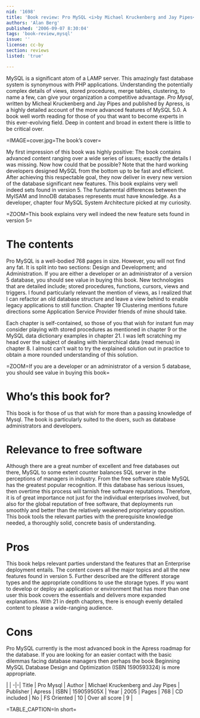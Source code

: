 ```yaml
---
nid: '1698'
title: 'Book review: Pro MySQL <i>by Michael Kruckenberg and Jay Pipes</i>'
authors: 'Alan Berg'
published: '2006-09-07 8:30:04'
tags: 'book-review,mysql'
issue: ''
license: cc-by
section: reviews
listed: 'true'

---
```

MySQL is a significant atom of a LAMP server. This amazingly fast database system is synonymous with PHP applications. Understanding the potentially complex details of views, stored procedures, merge tables, clustering, to name a few, can give your organization a competitive advantage. _Pro Mysql_, written by Micheal Kruckenberg and Jay Pipes and published by Apress, is a highly detailed account of the more advanced features of MySQL 5.0. A book well worth reading for those of you that want to become experts in this ever-evolving field. Deep in content and broad in extent there is little to be critical over.


=IMAGE=cover.jpg=The book’s cover=

My first impression of this book was highly positive: The book contains advanced content ranging over a wide series of issues; exactly the details I was missing. Now how could that be possible? Note that the hard working developers designed MySQL from the bottom up to be fast and efficient. After achieving this respectable goal, they now deliver in every new version of the database significant new features. This book explains very well indeed sets found in version 5. The fundamental differences between the MyISAM and InnoDB databases represents must have knowledge. As a developer, chapter four MySQL System Architecture picked at my curiosity.


=ZOOM=This book explains very well indeed the new feature sets found in version 5=


# The contents

Pro MySQL is a well-bodied 768 pages in size. However, you will not find any fat. It is split into two sections: Design and Development; and Administration. If you are either a developer or an administrator of a version 5 database, you should see value in buying this book. New technologies that are detailed include; stored procedures, functions, cursors, views and triggers. I found particularly relevant the mention of views, as I realized that I can refactor an old database structure and leave a view behind to enable legacy applications to still function. Chapter 19 Clustering mentions future directions some Application Service Provider friends of mine should take.

Each chapter is self-contained, so those of you that wish for instant fun may consider playing with stored procedures as mentioned in chapter 9 or the MySQL data dictionary examples in chapter 21. I was left scratching my head over the subject of dealing with hierarchical data (read menus) in chapter 8. I almost can’t wait to try the explained solution out in practice to obtain a more rounded understanding of this solution.


=ZOOM=If you are a developer or an administrator of a version 5 database, you should see value in buying this book=


# Who’s this book for?

This book is for those of us that wish for more than a passing knowledge of Mysql. The book is particularly suited to the doers, such as database administrators and developers.


# Relevance to free software

Although there are a great number of excellent and free databases out there, MySQL to some extent counter balances SQL server in the perceptions of managers in industry. From the free software stable MySQL has the greatest popular recognition. If this database has serious issues, then overtime this process will tarnish free software reputations. Therefore, it is of great importance not just for the individual enterprises involved, but also for the global reputation of free software, that deployments run smoothly and better than the relatively weakened proprietary opposition. This book tools the relevant parties with the prerequisite knowledge needed, a thoroughly solid, concrete basis of understanding.


# Pros

This book helps relevant parties understand the features that an Enterprise deployment entails. The content covers all the major topics and all the new features found in version 5. Further described are the different storage types and the appropriate conditions to use the storage types. If you want to develop or deploy an application or environment that has more than one user this book covers the essentials and delivers more expanded explanations. With 21 in depth chapters, there is enough evenly detailed content to please a wide-ranging audience.


# Cons

Pro MySQL currently is the most advanced book in the Apress roadmap for the database. If you are looking for an easier contact with the basic dilemmas facing database managers then perhaps the book Beginning MySQL Database Design and Optimization (ISBN 1590593324) is more appropriate.


 | |
-|-|
Title | Pro Mysql | 
Author | Michael Kruckenberg and Jay Pipes | 
Publisher | Apress | 
ISBN | 159059505X | 
Year | 2005 | 
Pages | 768 | 
CD included | No | 
FS Oriented | 10 | 
Over all score | 9 | 

=TABLE_CAPTION=In short=


